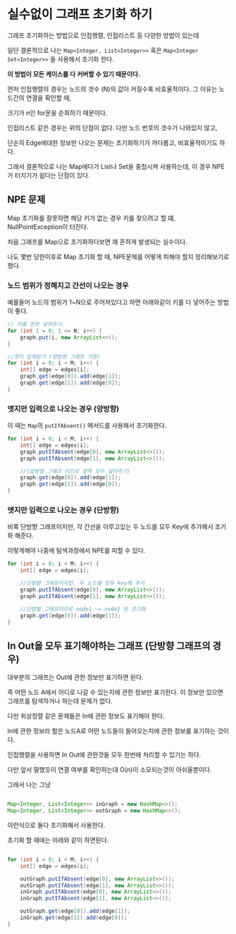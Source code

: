# 실수없이 그래프 초기화 하기

그래프 초기화하는 방법으로 인접행렬, 인접리스트 등 다양한 방법이 있는데  

일단 결론적으로 나는 `Map<Integer, List<Integer>>` 혹은 `Map<Integer Set<Integer>>` 을 사용해서 초기화 한다.

**이 방법이 모든 케이스를 다 커버할 수 있기 때문이다.**

먼저 인접행렬의 경우는 노드의 갯수 (N)의 값이 커질수록 비효율적이다. 그 이유는 노드간의 연결을 확인할 때, 

크기가 n인 for문을 순회하기 때문이다.

인접리스트 같은 경우는 위의 단점이 없다. 다만 노드 번호의 갯수가 나와있지 않고,

단순히 Edge에대한 정보만 나오는 문제는 초기화하기가 까다롭고, 비효율적이기도 하다.

그래서 결론적으로 나는 Map에다가 List나 Set을 중첩시켜 사용하는데, 이 경우 NPE가 터지기가 쉽다는 단점이 있다.

## NPE 문제

Map 초기화를 잘못하면 해당 키가 없는 경우 키를 찾으려고 할 떄, NullPointException이 터진다.

처음 그래프를 Map으로 초기화하다보면 꽤 흔하게 발생되는 실수이다.

나도 몇번 당한이후로 Map 초기화 할 때, NPE문제를 어떻게 피해야 할지 정리해보기로 했다.

### 노드 범위가 정해지고 간선이 나오는 경우

예를들어 노드의 범위가 1~N으로 주어져있다고 하면 아래와같이 키를 다 넣어주는 방법이 좋다.

```java
// 키를 전부 넣어주기.
for (int 1 = 0; 1 <= N; i++) {
    graph.put(i, new ArrayList<>();
}

//엣지 입력받기 (양방향 그래프 가정)
for (int i = 0; i < M; i++) {
    int[] edge = edges[i];
    graph.get(edge[0]).add(edge[1]);
    graph.get(edge[1]).add(edge[0]);
}
```

### 엣지만 입력으로 나오는 경우 (양방향)

이 때는 `Map`의 `putIfAbsent()` 메서드를 사용해서 초기화한다.

```java
for (int i = 0; i < M; i++) {
    int[] edge = edges[i];
    graph.putIfAbsent(edge[0], new ArrayList<>());
    graph.putIfAbsent(edge[1], new ArrayList<>());

    //(양방향 그래프 이므로 양쪽 모두 넣어주기)
    graph.get(edge[0]).add(edge[1]);
    graph.get(edge[1]).add(edge[0]);
}
```

### 엣지만 입력으로 나오는 경우 (단방향)

비록 단방향 그래프이지만, 각 간선을 이루고있는 두 노드를 모두 Key에 추가해서 초기화 해준다.

이렇게해야 나중에 탐색과정에서 NPE를 피할 수 있다.

```java
for (int i = 0; i < M; i++) {
    int[] edge = edges[i];

    //단방향 그래프이지만, 두 노드를 모두 key에 추가
    graph.putIfAbsent(edge[0], new ArrayList<>());
    graph.putIfAbsent(edge[1], new ArrayList<>());

    //단방향 그래프이므로 node1 -> node2 만 초기화
    graph.get(edge[0]).add(edge[1]);
}
```

## In Out을 모두 표기해야하는 그래프 (단방향 그래프의 경우)

대부분의 그래프는 Out에 관한 정보만 표기하면 된다.

즉 어떤 노드 A에서 어디로 나갈 수 있는지에 관한 정보만 표기한다. 이 정보만 있으면 그래프를 탐색하거나 하는데 문제가 없다.

다만 위상정렬 같은 문제들은 In에 관한 정보도 표기해야 한다.

In에 관한 정보라 함은 노드A로 어떤 노드들이 들어오는지에 관한 정보를 표기하는 것이다.

인접행렬을 사용하면 In Out에 관한것들 모두 한번에 처리할 수 있기는 하다.

다만 앞서 말했듯이 연결 여부를 확인하는대 O(n)이 소모되는것이 아쉬울뿐이다.

그래서 나는 그냥 

```java

Map<Integer, List<Integer>> inGraph = new HashMap<>();
Map<Integer, List<Integer>> outGraph = new HashMap<>();

```
이런식으로 둘다 초기화해서 사용한다.

초기화 할 때에는 아래와 같이 하면된다.

```java

for (int i = 0; i < M; i++) {
    int[] edge = edges[i];

    outGraph.putIfAbsent(edge[0], new ArrayList<>());
    outGraph.putIfAbsent(edge[1], new ArrayList<>());
    inGraph.putIfAbsent(edge[0], new ArrayList<>());
    inGraph.putIfAbsent(edge[1], new ArrayList<>());

    outGraph.get(edge[0]).add(edge[1]);
    inGraph.get(edge[1]).add(edge[0]);    
}
```
